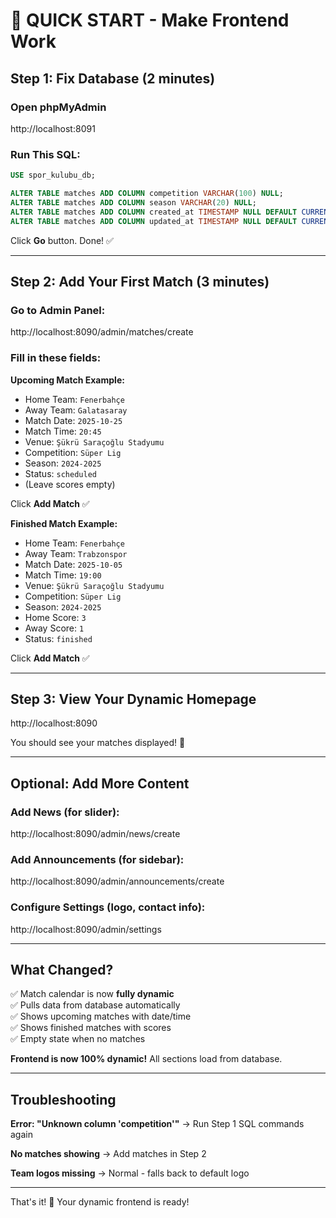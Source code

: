 # 🚀 QUICK START - Make Frontend Work

## Step 1: Fix Database (2 minutes)

### Open phpMyAdmin
http://localhost:8091

### Run This SQL:
```sql
USE spor_kulubu_db;

ALTER TABLE matches ADD COLUMN competition VARCHAR(100) NULL;
ALTER TABLE matches ADD COLUMN season VARCHAR(20) NULL;
ALTER TABLE matches ADD COLUMN created_at TIMESTAMP NULL DEFAULT CURRENT_TIMESTAMP;
ALTER TABLE matches ADD COLUMN updated_at TIMESTAMP NULL DEFAULT CURRENT_TIMESTAMP ON UPDATE CURRENT_TIMESTAMP;
```

Click **Go** button. Done! ✅

---

## Step 2: Add Your First Match (3 minutes)

### Go to Admin Panel:
http://localhost:8090/admin/matches/create

### Fill in these fields:

**Upcoming Match Example:**
- Home Team: `Fenerbahçe`
- Away Team: `Galatasaray`
- Match Date: `2025-10-25`
- Match Time: `20:45`
- Venue: `Şükrü Saraçoğlu Stadyumu`
- Competition: `Süper Lig`
- Season: `2024-2025`
- Status: `scheduled`
- (Leave scores empty)

Click **Add Match** ✅

**Finished Match Example:**
- Home Team: `Fenerbahçe`
- Away Team: `Trabzonspor`
- Match Date: `2025-10-05`
- Match Time: `19:00`
- Venue: `Şükrü Saraçoğlu Stadyumu`
- Competition: `Süper Lig`
- Season: `2024-2025`
- Home Score: `3`
- Away Score: `1`
- Status: `finished`

Click **Add Match** ✅

---

## Step 3: View Your Dynamic Homepage

http://localhost:8090

You should see your matches displayed! 🎉

---

## Optional: Add More Content

### Add News (for slider):
http://localhost:8090/admin/news/create

### Add Announcements (for sidebar):
http://localhost:8090/admin/announcements/create

### Configure Settings (logo, contact info):
http://localhost:8090/admin/settings

---

## What Changed?

✅ Match calendar is now **fully dynamic**  
✅ Pulls data from database automatically  
✅ Shows upcoming matches with date/time  
✅ Shows finished matches with scores  
✅ Empty state when no matches  

**Frontend is now 100% dynamic!** All sections load from database.

---

## Troubleshooting

**Error: "Unknown column 'competition'"**
→ Run Step 1 SQL commands again

**No matches showing**
→ Add matches in Step 2

**Team logos missing**
→ Normal - falls back to default logo

---

That's it! 🎉 Your dynamic frontend is ready!
